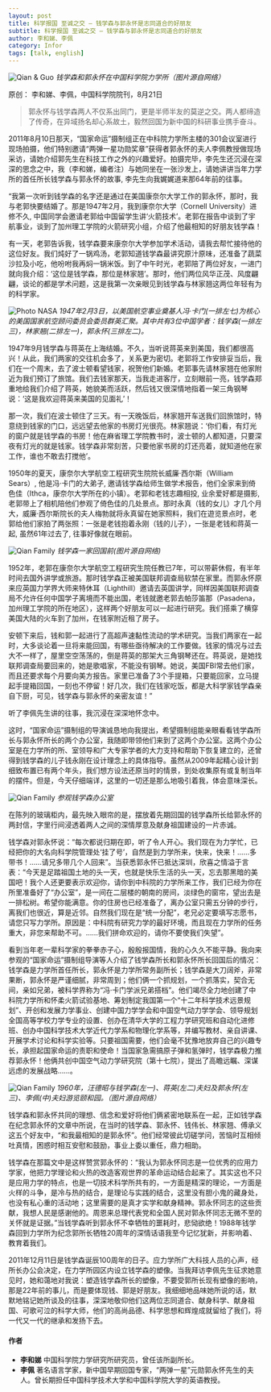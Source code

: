 ```yaml
---
layout: post
title: 科学报国 至诚之交 — 钱学森与郭永怀是志同道合的好朋友
subtitle: 科学报国 至诚之交 — 钱学森与郭永怀是志同道合的好朋友
author: 李和娣、李佩
category: Infor
tags: [talk, english]
---
```


![Qian & Guo](/assets/imgpost/20190821/qian-guo.jpg)
_钱学森和郭永怀在中国科学院力学所（图片源自网络）_

原创： 李和娣、李佩，中国科学院院刊，8月21日

> 郭永怀与钱学森两人不仅系出同门，更是半师半友的莫逆之交。两人都缔造了传奇，在异域扬名却心系故土，毅然回国为新中国的科研事业携手奋斗。

2011年8月10日那天，“国家命运”摄制组正在中科院力学所主楼的301会议室进行现场拍摄，他们特别邀请“两弹一星功勋奖章”获得者郭永怀的夫人李佩教授做现场采访，请她介绍郭先生在科技工作之外的兴趣爱好。拍摄完毕，李先生还沉浸在深深的思念之中，我（李和娣，编者注）与她同坐在一张沙发上，请她讲讲当年力学所的首任所长钱学森与郭永怀的故事, 李先生向我娓娓道来那64年前的往事。

“我第一次听到钱学森的名字还是通过在美国康奈尔大学工作的郭永怀，那时，我与老郭快要结婚了。那是1947年2月，我到康奈尔大学（Cornell University）进修不久, 中国同学会邀请老郭给中国留学生讲‘火箭技术’。老郭在报告中谈到了宇航事业，谈到了加州理工学院的火箭研究小组，介绍了他最相知的好朋友钱学森！

有一天，老郭告诉我，钱学森要来康奈尔大学参加学术活动，请我去帮忙接待他的这位好友。我们炖好了一锅鸡汤，老郭知道钱学森最讲究原汁原味，还准备了蔬菜沙拉及小吃，他吩咐我再焖一锅米饭。到了中午时光，老郭陪了两位好友，一进门就向我介绍：‘这位是钱学森，那位是林家翘’。那时，他们两位风华正茂、风度翩翩，谈论的都是学术问题，这是我第一次亲眼见到钱学森与林家翘这两位年轻有为的科学家。


![Photo NASA](/assets/imgpost/20190821/photo-nasa.jpg)
_1947年2月3日，以美国航空事业奠基人冯·卡门(一排左七)为核心的美国国家航空顾问委员会委员群英汇聚。其中共有3位中国学者：钱学森(一排左三)，林家翘(二排左一)，郭永怀(三排左二)。_

1947年9月钱学森与蒋英在上海结婚。不久，当听说蒋英来到美国，我们都很高兴！从此，我们两家的交往机会多了，关系更为密切。老郭将工作安排妥当后，我们在一个周末，去了波士顿看望钱家，祝贺他们新婚。老郭事先请林家翘在他家附近为我们预订了旅馆。我们去钱家那天，当我走进客厅，立刻眼前一亮，钱学森郑重地给我们介绍了蒋英，她貌美而活跃，然后钱又很深情地指着一架三角钢琴说：‘这是我欢迎蒋英来美国的见面礼’！

那一次，我们在波士顿住了三天。有一天晚饭后，林家翘开车送我们回旅馆时，特意绕到钱家的门口，远远望去他家的书房灯光很亮。林家翘说：‘你们看，有灯光的窗户就是钱学森的书房！他在麻省理工学院教书时，波士顿的人都知道，只要深夜有灯光的就是钱家。钱学森非常刻苦，只要他家书房的灯还亮着，就知道他在家工作，谁也不敢去打搅他’。

1950年的夏天，康奈尔大学航空工程研究生院院长威廉·西尔斯（William Sears）, 他是冯·卡门的大弟子, 邀请钱学森给师生做学术报告，他们全家来到倚色佳（Ithca，康奈尔大学所在的小镇）。老郭和老钱志趣相投, 业余爱好都是摄影, 老郭带上了相机陪他们参观了倚色佳的几处景点。那时永真（钱的女儿）才几个月大，威廉·西尔斯院长的夫人梅勃就将永真留在她家照料，我们在遊览景点时，老郭给他们家拍了两张照：一张是老钱抱着永刚（钱的儿子），一张是老钱和蒋英一起, 虽然61年过去了, 往事好像就在眼前。

![Qian Family](/assets/imgpost/20190821/qian-family.jpg)
_钱学森一家回国前(图片源自网络)_

1952年，老郭在康奈尔大学航空工程研究生院任教已7年，可以带薪休假，有半年时间去国外讲学或旅游。那时钱学森正被美国联邦调查局软禁在家里。而郭永怀原来应英国力学界大师来特休耳（Lighthill）邀请去英国讲学，同样因美国联邦调查局不允许任何中国学子离境而不能出国，老钱就邀老郭去帕莎笛那（Pasadena，加州理工学院的所在地区），这样两个好朋友可以一起进行研究。我们搭乘了横穿美国大陆的火车到了加州，在钱家附近租了房子。

安顿下来后，钱和郭一起进行了高超声速黏性流动的学术研究。当我们两家在一起时，大多谈论着一旦将来能回国，有哪些亟待解决的工作要做。钱家的情况与过去大不一样了，屋里空空荡荡的，倒是蒋英的那架大三角钢琴还在。蒋英说，是她找联邦调查局要回来的，她是歌唱家，不能没有钢琴。她说，美国FBI常去他们家，而且还要求每个月要向美方报告。家里已准备了3个手提箱，只要能回家，立马提起手提箱回国，一刻也不停留！好几次，我们在钱家吃饭，都是大科学家钱学森亲自下厨，可见，钱学森与郭永怀的亲密友谊！”

听了李佩先生讲的往事，我沉浸在深深地怀念中。

这时，“国家命运”摄制组的导演诚恳地向我提出，希望摄制组能亲眼看看钱学森所长与郭永怀所长的两个办公室，我随即带领他们来到了这两个办公室。这两个办公室是在力学所的所、室领导和广大专家学者的大力支持和帮助下恢复建立的，还曾得到钱学森的儿子钱永刚在设计理念上的具体指导。虽然从2009年起精心设计到细致布置已有两个年头，我们想方设法还原当时的情景，到处收集原有或复制当年的摆件。但是，今天仔细端详，这里的一切还是那么地吸引着我，体会意味深长。

![Qian Family](/assets/imgpost/20190821/visit-qian-office.jpg)
_参观钱学森办公室_

在陈列的玻璃柜内，最先映入眼帘的是，摆放着先期回国的钱学森所长给郭永怀的两封信，字里行间浸透着两人之间的深情厚意及献身祖国建设的一片赤诚。

钱学森对郭永怀说：“每次都说归期在即，听了令人开心。我们现在为力学忙，已经把你的大名向科学院管理处‘挂了号’，自然是到力学所来，快来，快来！……多带书！……请兄多带几个人回来”。当获悉郭永怀已抵达深圳，欣喜之情溢于言表：“今天是足踏祖国土地的头一天，也就是快乐生活的头一天，忘去那黑暗的美国吧！我个人还更要表示欢迎你，请你到中科院的力学所来工作，我们已经为你在所里准备好了“办公室”，是一间在二层楼的朝南的房间，淡绿色的窗帘，望出去是一排松树。希望你能满意。你的住房也已经准备了，离办公室只需五分钟的步行，离我们也很近，算是近邻。自然我们现在是“统一分配”，老兄必定要填写志愿书，请您只写力学所。原因是：中科院有研究力学的最好环境，而且现在力学所的任务重大，非您来帮助不可。……我们拼命欢迎的，请你不要使我们失望”。

看到当年老一辈科学家的拳拳赤子心，殷殷报国情，我的心久久不能平静。我向来参观的“国家命运”摄制组导演等人介绍了钱学森所长和郭永怀所长回国后的情况：钱学森是力学所首任所长，郭永怀是力学所常务副所长；钱学森是大刀阔斧，非常果断，郭永怀是严谨细腻，非常周到；他们俩一个抓规划，一个抓落实，契合无间，亲如兄弟，被科学界称为“冯·卡门学派兄弟搭档”。他们竭尽全力地创建了中科院力学所和怀柔火箭试验基地、筹划制定我国第一个“十二年科学技术远景规划”、开创和发展力学事业、创建中国力学学会和中国空气动力学学会、领导规划全国高等学校力学专业的设置、创办在清华大学的工程力学研究班和自动化进修班、创办中国科学技术大学近代力学系和物理化学系等，并编写教材、亲自讲课、开展学术讨论和科学实验等。只要祖国需要，他们会毫不犹豫地放弃自己的兴趣专长，承担起国家命运的责职和使命！当国家急需搞原子弹和氢弹时，钱学森极力推荐郭永怀！他俩共创中国空气动力学研究院（第十七院），提出了高瞻远瞩、深谋远虑的发展战略……。

![Qian Family](/assets/imgpost/20190821/viist-yiheyuan.jpg)
_1960年，汪德昭与钱学森(左一)、蒋英(左二)夫妇及郭永怀(左三)、李佩(中)夫妇游览颐和园。（图片源自网络）_

钱学森和郭永怀共同的理想、信念和爱好将他们俩紧密地联系在一起，正如钱学森在纪念郭永怀的文章中所说，在当时的钱学森、郭永怀、钱伟长、林家翘、傅承义这五个好友中，“和我最相知的是郭永怀”。他们经常彼此切磋学问，苦恼时互相倾吐真情，困惑时相互安慰和鼓励，事业上委以重任，鼎力相助。

钱学森在那篇文中是这样赞赏郭永怀的：“我认为郭永怀同志是一位优秀的应用力学家，他把力学理论和火热的改造客观世界的革命运动结合起来了。其实这也不只是应用力学的特点，也是一切技术科学所共有的，一方面是精深的理论，一方面是火样的斗争，是冷与热的结合，是理论与实践的结合，这里没有胆小鬼的藏身处，也没有私心重的活动地；这里需要的是真才实学和献身精神。郭永怀同志的这些贡献，我想人民是感谢他的。周恩来总理代表党和全国人民对郭永怀同志无微不至的关怀就是证据。”当钱学森听到郭永怀不幸牺牲的噩耗时，悲恸欲绝！1988年钱学森回到力学所为纪念郭所长牺牲20周年的深情话语我至今记忆犹新，并影响着、教育着我们。

2011年12月11日是钱学森诞辰100周年的日子。应力学所广大科技人员的心声，经所长办公会决定，在力学所园区内设立钱学森的塑像。当我拜访李佩先生征求她意见时，她和蔼地对我说：塑造钱学森所长的塑像，不要受郭所长现有塑像的影响，那是22年前的事儿，而是要体现钱、郭是好朋友。我细细地品味她所说的话，默默地铭记她所谈及的往事，深深地敬仰他们这两位志同道合、献身科学、献身祖国、可歌可泣的科学大师，他们的高尚品德、科学思想和辉煌成就留给了我们，将一代又一代的继承和发扬下去。



#### 作者

- **李和娣**  中国科学院力学研究所研究员，曾任该所副所长。
- **李佩**  著名语言学家，新中国早期回国专家，“两弹一星”元勋郭永怀先生的夫人。曾长期担任中国科学技术大学和中国科学院大学的英语教授。
